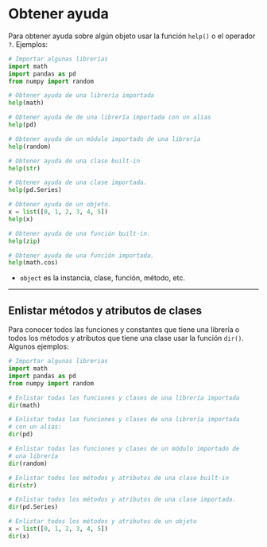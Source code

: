 # Obtener ayuda

Para obtener ayuda sobre algún objeto usar la función `help()` o el operador `?`. Ejemplos:
```python
# Importar algunas librerias
import math
import pandas as pd
from numpy import random

# Obtener ayuda de una librería importada
help(math)

# Obtener ayuda de de una librería importada con un alias
help(pd)

# Obtener ayuda de un módulo importado de una librería
help(random)

# Obtener ayuda de una clase built-in
help(str)

# Obtener ayuda de una clase importada.
help(pd.Series)

# Obtener ayuda de un objeto.
x = list([0, 1, 2, 3, 4, 5])
help(x)

# Obtener ayuda de una función built-in.
help(zip)

# Obtener ayuda de una función importada.
help(math.cos)
```
- `object` es la instancia, clase, función, método, etc.

---
## Enlistar métodos y atributos de clases

Para conocer todos las funciones y constantes que tiene una librería o todos los métodos y atributos que tiene una clase usar la función `dir()`. Algunos ejemplos:

```python
# Importar algunas librerias
import math
import pandas as pd
from numpy import random

# Enlistar todas las funciones y clases de una librería importada
dir(math)

# Enlistar todas las funciones y clases de una librería importada 
# con un alias:
dir(pd)

# Enlistar todas las funciones y clases de un módulo importado de 
# una librería
dir(random)

# Enlistar todos los métodos y atributos de una clase built-in
dir(str)

# Enlistar todos los métodos y atributos de una clase importada.
dir(pd.Series)

# Enlistar todos los métodos y atributos de un objeto
x = list([0, 1, 2, 3, 4, 5])
dir(x)
```
